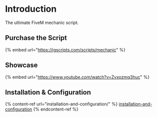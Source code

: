 # Introduction

The ultimate FiveM mechanic script.

## Purchase the Script

{% embed url="https://jgscripts.com/scripts/mechanic" %}

## Showcase

{% embed url="https://www.youtube.com/watch?v=Zvxozmq3huc" %}

## Installation & Configuration

{% content-ref url="installation-and-configuration/" %}
[installation-and-configuration](installation-and-configuration/)
{% endcontent-ref %}
